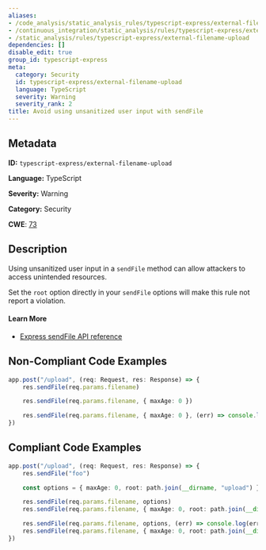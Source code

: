 ```yaml
---
aliases:
- /code_analysis/static_analysis_rules/typescript-express/external-filename-upload
- /continuous_integration/static_analysis/rules/typescript-express/external-filename-upload
- /static_analysis/rules/typescript-express/external-filename-upload
dependencies: []
disable_edit: true
group_id: typescript-express
meta:
  category: Security
  id: typescript-express/external-filename-upload
  language: TypeScript
  severity: Warning
  severity_rank: 2
title: Avoid using unsanitized user input with sendFile
---
```

<!--  SOURCED FROM https://github.com/DataDog/datadog-static-analyzer-rule-docs -->


## Metadata
**ID:** `typescript-express/external-filename-upload`

**Language:** TypeScript

**Severity:** Warning

**Category:** Security

**CWE**: [73](https://cwe.mitre.org/data/definitions/73.html)

## Description
Using unsanitized user input in a `sendFile` method can allow attackers to access unintended resources.

Set the `root` option directly in your `sendFile` options will make this rule not report a violation.

#### Learn More
- [Express sendFile API reference](http://expressjs.com/en/5x/api.html#res.sendFile)

## Non-Compliant Code Examples
```typescript
app.post("/upload", (req: Request, res: Response) => {
    res.sendFile(req.params.filename)

    res.sendFile(req.params.filename, { maxAge: 0 })

    res.sendFile(req.params.filename, { maxAge: 0 }, (err) => console.log(err))
})
```

## Compliant Code Examples
```typescript
app.post("/upload", (req: Request, res: Response) => {
    res.sendFile("foo")

    const options = { maxAge: 0, root: path.join(__dirname, "upload") }

    res.sendFile(req.params.filename, options)
    res.sendFile(req.params.filename, { maxAge: 0, root: path.join(__dirname, "upload") })

    res.sendFile(req.params.filename, options, (err) => console.log(err))
    res.sendFile(req.params.filename, { maxAge: 0, root: path.join(__dirname, "upload") }, (err) => console.log(err))
})
```
